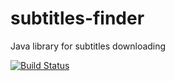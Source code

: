 # subtitles-finder
Java library for subtitles downloading

[![Build Status](https://travis-ci.org/mozvip/subtitles-finder.svg?branch=master)](https://travis-ci.org/mozvip/subtitles-finder)

